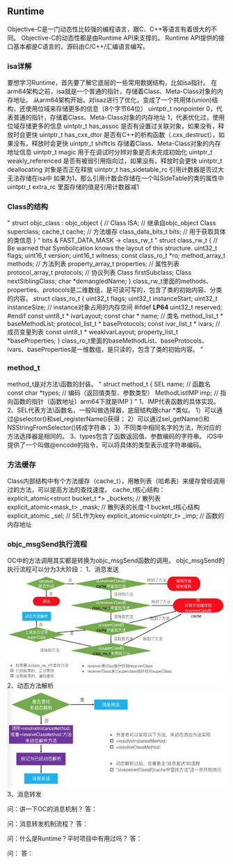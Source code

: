 ##  Runtime

Objective-C是一门动态性比较强的编程语言，跟C、C++等语言有着很大的不同。
Objective-C的动态性都是由Runtime API来支撑的。
Runtime API提供的接口基本都是C语言的，源码由C/C++/汇编语言编写。


### isa详解

要想学习Runtime，首先要了解它底层的一些常用数据结构，比如isa指针。
在arm64架构之前，isa就是一个普通的指针，存储着Class、Meta-Class对象的内存地址。
从arm64架构开始，对isaz进行了优化，变成了一个共用体(union)结构，还使用位域来存储更多的信息（8个字节64位）
uintptr_t nonpointer
0，代表普通的指针，存储着Class、Meta-Class对象的内存地址
1，代表优化过，使用位域存储更多的信息
uintptr_t has_assoc
是否有设置过关联对象，如果没有，释放时会更快
uintptr_t has_cxx_dtor
是否有C++的析构函数（.cxx_destruct），如果没有，释放时会更快
uintptr_t shiftcls
存储着Class、Meta-Class对象的内存地址信息
uintptr_t magic
用于在调试时分辨对象是否未完成初始化
uintptr_t weakly_referenced
是否有被弱引用指向过，如果没有，释放时会更快
uintptr_t deallocating 
对象是否正在释放
uintptr_t has_sidetable_rc
引用计数器是否过大无法存储在isa中
如果为1，那么引用计数会存储在一个叫SideTable的类的属性中
uintptr_t extra_rc
里面存储的值是引用计数器减1


### Class的结构

"
struct objc_class : objc_object {
    // Class ISA;  // 继承自objc_object
    Class superclass;
    cache_t cache;             // 方法缓存
    class_data_bits_t bits;    // 用于获取具体的类信息
}
"
bits & FAST_DATA_MASK -> class_rw_t
"
struct class_rw_t {
    // Be warned that Symbolication knows the layout of this structure.
    uint32_t flags;
    uint16_t version;
    uint16_t witness;
    const class_ro_t *ro;
    method_array_t methods;   // 方法列表
    property_array_t properties;   // 属性列表
    protocol_array_t protocols;   // 协议列表
    Class firstSubclass;
    Class nextSiblingClass;
    char *demangledName;
}
class_rw_t里面的methods、properties、protocols是二维数组，是可读可写的，包含了类的初始内容、分类的内容。
struct class_ro_t {
    uint32_t flags;
    uint32_t instanceStart;
    uint32_t instanceSize;  // instance对象占用的内存空间
#ifdef __LP64__
    uint32_t reserved;
#endif
    const uint8_t * ivarLayout;
    const char * name;  // 类名
    method_list_t * baseMethodList;
    protocol_list_t * baseProtocols;
    const ivar_list_t * ivars;  // 成员变量列表
    const uint8_t * weakIvarLayout;
    property_list_t *baseProperties;
}
class_ro_t里面的baseMethodList、baseProtocols、ivars、baseProperties是一维数组，是只读的，包含了类的初始内容。
"


### method_t

method_t是对方法\函数的封装。
"
struct method_t {
    SEL name;  // 函数名
    const char *types;  // 编码（返回值类型、参数类型）
    MethodListIMP imp;  // 指向函数的指针（函数地址）arm64下就是IMP
}
"
1、IMP代表函数的具体实现。
2、SEL代表方法\函数名，一般叫做选择器，底层结构跟char *类似。
1）可以通过@selector()和sel_registerName()获得；
2）可以通过sel_getName()和NSStringFromSelector()转成字符串；
3）不同类中相同名字的方法，所对应的方法选择器是相同的。
3、types包含了函数返回值、参数编码的字符串。
iOS中提供了一个叫做@encode的指令，可以将具体的类型表示成字符串编码。


### 方法缓存

Class内部结构中有个方法缓存（cache_t），用散列表（哈希表）来缓存曾经调用过的方法，可以提高方法的查找速度。
cache_t核心结构：
explicit_atomic<struct bucket_t *> _buckets;  // 散列表
explicit_atomic<mask_t> _mask;  // 散列表的长度-1
bucket_t核心结构
explicit_atomic<SEL> _sel;  // SEL作为key
explicit_atomic<uintptr_t> _imp;  // 函数的内存地址


### objc_msgSend执行流程

OC中的方法调用其实都是转换为objc_msgSend函数的调用。
objc_msgSend的执行流程可以分为3大阶段：
1、消息发送
![avatar](https://github.com/xzq666/iOS-High/blob/master/iOS-High-Study/iOS-High-Study/Runtime/消息发送.jpg)
2、动态方法解析
![avatar](https://github.com/xzq666/iOS-High/blob/master/iOS-High-Study/iOS-High-Study/Runtime/动态方法解析.jpg)
3、消息转发


问：讲一下OC的消息机制？
答：


问：消息转发机制流程？
答：


问：什么是Runtime？平时项目中有用过吗？
答：


问：
答：

